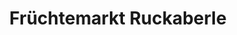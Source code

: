 ---
title: "Früchtemarkt Ruckaberle"
url: /boeblingen/fruechtemarkt-ruckaberle/
shop: Gemüse & Obst
---